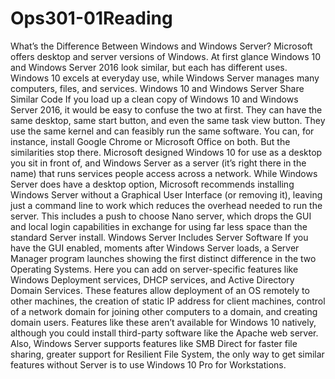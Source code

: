 # Ops301-01Reading
What’s the Difference Between Windows and Windows Server?    Microsoft offers desktop and server versions of Windows. At first glance Windows 10 and Windows Server 2016 look similar, but each has different uses. Windows 10 excels at everyday use, while Windows Server manages many computers, files, and services.     Windows 10 and Windows Server Share Similar Code If you load up a clean copy of Windows 10 and Windows Server 2016, it would be easy to confuse the two at first. They can have the same desktop, same start button, and even the same task view button. They use the same kernel and can feasibly run the same software. You can, for instance, install Google Chrome or Microsoft Office on both.  But the similarities stop there. Microsoft designed Windows 10 for use as a desktop you sit in front of, and Windows Server as a server (it’s right there in the name) that runs services people access across a network. While Windows Server does have a desktop option, Microsoft recommends installing Windows Server without a Graphical User Interface (or removing it), leaving just a command line to work which reduces the overhead needed to run the server. This includes a push to choose Nano server, which drops the GUI and local login capabilities in exchange for using far less space than the standard Server install.  Windows Server Includes Server Software    If you have the GUI enabled, moments after Windows Server loads, a Server Manager program launches showing the first distinct difference in the two Operating Systems. Here you can add on server-specific features like Windows Deployment services, DHCP services, and Active Directory Domain Services. These features allow deployment of an OS remotely to other machines, the creation of static IP address for client machines, control of a network domain for joining other computers to a domain, and creating domain users. Features like these aren’t available for Windows 10 natively, although you could install third-party software like the Apache web server.  Also, Windows Server supports features like SMB Direct for faster file sharing, greater support for Resilient File System, the only way to get similar features without Server is to use Windows 10 Pro for Workstations.
